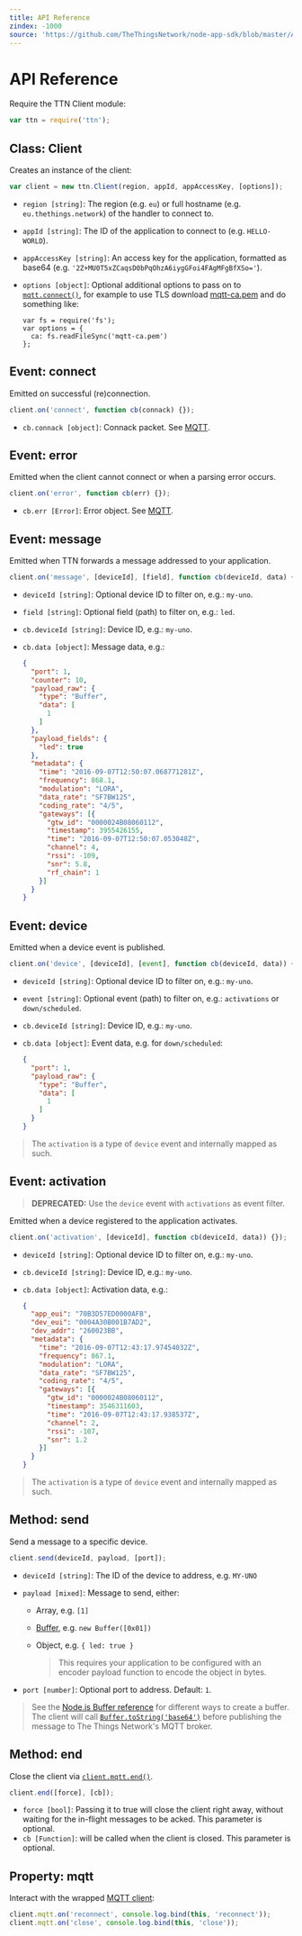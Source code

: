 ```yaml
---
title: API Reference
zindex: -1000
source: 'https://github.com/TheThingsNetwork/node-app-sdk/blob/master/API.md'
---
```


# API Reference

Require the TTN Client module:

```js
var ttn = require('ttn');
```

## Class: Client

Creates an instance of the client:

```js
var client = new ttn.Client(region, appId, appAccessKey, [options]);
```

* `region [string]`: The region (e.g. `eu`) or full hostname (e.g. `eu.thethings.network`) of the handler to connect to.
* `appId [string]`: The ID of the application to connect to (e.g. `HELLO-WORLD`).
* `appAccessKey [string]`: An access key for the application, formatted as base64 (e.g. `'2Z+MU0T5xZCaqsD0bPqOhzA6iygGFoi4FAgMFgBfXSo='`).
* `options [object]`: Optional additional options to pass on to [`mqtt.connect()`](https://www.npmjs.com/package/mqtt#connect), for example to use TLS download [mqtt-ca.pem](https://preview.console.thethingsnetwork.org/mqtt-ca.pem) and do something like:
  
    ```node
    var fs = require('fs');
    var options = {
      ca: fs.readFileSync('mqtt-ca.pem')
    };
    ```

## Event: connect

Emitted on successful (re)connection.

```js
client.on('connect', function cb(connack) {});
```

* `cb.connack [object]`: Connack packet. See [MQTT](https://www.npmjs.com/package/mqtt#event-connect).

## Event: error

Emitted when the client cannot connect or when a parsing error occurs.

```js
client.on('error', function cb(err) {});
```

* `cb.err [Error]`: Error object. See [MQTT](https://www.npmjs.com/package/mqtt#event-error).

## Event: message

Emitted when TTN forwards a message addressed to your application.

```js
client.on('message', [deviceId], [field], function cb(deviceId, data) {});
```

* `deviceId [string]`: Optional device ID to filter on, e.g.: `my-uno`.
* `field [string]`: Optional field (path) to filter on, e.g.: `led`.
* `cb.deviceId [string]`: Device ID, e.g.: `my-uno`.
* `cb.data [object]`: Message data, e.g.:

  ```json
  {
    "port": 1,
    "counter": 10,
    "payload_raw": {
      "type": "Buffer",
      "data": [
        1
      ]
    },
    "payload_fields": {
      "led": true
    },
    "metadata": {
      "time": "2016-09-07T12:50:07.068771281Z",
      "frequency": 868.1,
      "modulation": "LORA",
      "data_rate": "SF7BW125",
      "coding_rate": "4/5",
      "gateways": [{
        "gtw_id": "0000024B08060112",
        "timestamp": 3955426155,
        "time": "2016-09-07T12:50:07.053048Z",
        "channel": 4,
        "rssi": -109,
        "snr": 5.8,
        "rf_chain": 1
      }]
    }
  }
  ```

## Event: device

Emitted when a device event is published.

```js
client.on('device', [deviceId], [event], function cb(deviceId, data)) {});
```

* `deviceId [string]`: Optional device ID to filter on, e.g.: `my-uno`.
* `event [string]`: Optional event (path) to filter on, e.g.: `activations` or `down/scheduled`.
* `cb.deviceId [string]`: Device ID, e.g.: `my-uno`.
* `cb.data [object]`: Event data, e.g. for `down/scheduled`:

  ```json
  {
    "port": 1,
    "payload_raw": {
      "type": "Buffer",
      "data": [
        1
      ]
    }
  }
  ```
  
> The `activation` is a type of `device` event and internally mapped as such.

## Event: activation

> **DEPRECATED:** Use the `device` event with `activations` as event filter.

Emitted when a device registered to the application activates.

```js
client.on('activation', [deviceId], function cb(deviceId, data)) {});
```

* `deviceId [string]`: Optional device ID to filter on, e.g.: `my-uno`.
* `cb.deviceId [string]`: Device ID, e.g.: `my-uno`.
* `cb.data [object]`: Activation data, e.g.:

  ```json
  {
    "app_eui": "70B3D57ED0000AFB",
    "dev_eui": "0004A30B001B7AD2",
    "dev_addr": "260023BB",
    "metadata": {
      "time": "2016-09-07T12:43:17.97454032Z",
      "frequency": 867.1,
      "modulation": "LORA",
      "data_rate": "SF7BW125",
      "coding_rate": "4/5",
      "gateways": [{
        "gtw_id": "0000024B08060112",
        "timestamp": 3546311603,
        "time": "2016-09-07T12:43:17.938537Z",
        "channel": 2,
        "rssi": -107,
        "snr": 1.2
      }]
    }
  }
  ```
  
> The `activation` is a type of `device` event and internally mapped as such.

## Method: send

Send a message to a specific device.

```js
client.send(deviceId, payload, [port]);
```

*  `deviceId [string]`: The ID of the device to address, e.g. `MY-UNO`
*  `payload [mixed]`: Message to send, either:
    *  Array, e.g. `[1]`
    *  [Buffer](https://nodejs.org/api/buffer.html), e.g. `new Buffer([0x01])`
    *  Object, e.g. `{ led: true }`
    
        > This requires your application to be configured with an encoder payload function to encode the object in bytes.
        
*  `port [number]`: Optional port to address. Default: `1`.

> See the [Node.js Buffer reference](https://nodejs.org/api/buffer.html#buffer_class_buffer) for different ways to create a buffer. The client will call [`Buffer.toString('base64')`](https://nodejs.org/api/buffer.html#buffer_buf_tostring_encoding_start_end) before publishing the message to The Things Network's MQTT broker.

## Method: end

Close the client via [`client.mqtt.end()`](https://www.npmjs.com/package/mqtt#end).

```js
client.end([force], [cb]);
```

* `force [bool]`: Passing it to true will close the client right away, without waiting for the in-flight messages to be acked. This parameter is optional.
* `cb [Function]`: will be called when the client is closed. This parameter is optional.

## Property: mqtt

Interact with the wrapped [MQTT client](https://www.npmjs.com/package/mqtt):

```js
client.mqtt.on('reconnect', console.log.bind(this, 'reconnect'));
client.mqtt.on('close', console.log.bind(this, 'close'));
```
